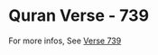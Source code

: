 # Quran Verse - 739 

For more infos, See [Verse 739](https://www.quranbookk.com/quran/search?q=739)